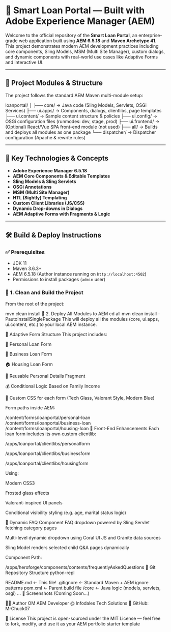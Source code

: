 # 🧠 Smart Loan Portal — Built with Adobe Experience Manager (AEM)

Welcome to the official repository of the **Smart Loan Portal**, an enterprise-grade web application built using **AEM 6.5.18** and **Maven Archetype 41**. This project demonstrates modern AEM development practices including core components, Sling Models, MSM (Multi Site Manager), custom dialogs, and dynamic components with real-world use cases like Adaptive Forms and interactive UI.

---

## 🚀 Project Modules & Structure

The project follows the standard AEM Maven multi-module setup:

loanportal/
│
├── core/ → Java code (Sling Models, Servlets, OSGi Services)
├── ui.apps/ → Components, dialogs, clientlibs, page templates
├── ui.content/ → Sample content structure & policies
├── ui.config/ → OSGi configuration files (runmodes: dev, stage, prod)
├── ui.frontend/ → (Optional) React/Vue SPA front-end module (not used)
├── all/ → Builds and deploys all modules as one package
└── dispatcher/ → Dispatcher configuration (Apache & rewrite rules)

---

## 🧰 Key Technologies & Concepts

- **Adobe Experience Manager 6.5.18**
- **AEM Core Components & Editable Templates**
- **Sling Models & Sling Servlets**
- **OSGi Annotations**
- **MSM (Multi Site Manager)**
- **HTL (Sightly) Templating**
- **Custom Client Libraries (JS/CSS)**
- **Dynamic Drop-downs in Dialogs**
- **AEM Adaptive Forms with Fragments & Logic**

---

## 🛠 Build & Deploy Instructions

### ✅ Prerequisites
- JDK 11
- Maven 3.6.3+
- AEM 6.5.18 (Author instance running on `http://localhost:4502`)
- Permissions to install packages (`admin` user)

### 🧪 1. Clean and Build the Project

From the root of the project:

mvn clean install
🚛 2. Deploy All Modules to AEM
cd all
mvn clean install -PautoInstallSinglePackage
This will deploy all the modules (core, ui.apps, ui.content, etc.) to your local AEM instance.

📝 Adaptive Form Structure
This project includes:

📄 Personal Loan Form

🏢 Business Loan Form

🏠 Housing Loan Form

👤 Reusable Personal Details Fragment

💰 Conditional Logic Based on Family Income

💅 Custom CSS for each form (Tech Glass, Valorant Style, Modern Blue)

Form paths inside AEM:

/content/forms/loanportal/personal-loan
/content/forms/loanportal/business-loan
/content/forms/loanportal/housing-loan
🎨 Front-End Enhancements
Each loan form includes its own custom clientlib:

/apps/loanportal/clientlibs/personalform

/apps/loanportal/clientlibs/businessform

/apps/loanportal/clientlibs/housingform

Using:

Modern CSS3

Frosted glass effects

Valorant-inspired UI panels

Conditional visibility styling (e.g. age, marital status logic)

🧠 Dynamic FAQ Component
FAQ dropdown powered by Sling Servlet fetching category pages

Multi-level dynamic dropdown using Coral UI JS and Granite data sources

Sling Model renders selected child Q&A pages dynamically

Component Path:

/apps/heroforge/components/contents/frequentlyAskedQuestions
📂 Git Repository Structure
python-repl

README.md                 ← This file!
.gitignore                ← Standard Maven + AEM ignore patterns
pom.xml                   ← Parent build file
/core                     ← Java logic (models, servlets, osgi)
...
📸 Screenshots (Coming Soon...)

👨‍💻 Author
OM
AEM Developer @ Infodales Tech Solutions
🔗 GitHub: MrChuck07

📄 License
This project is open-sourced under the MIT License — feel free to fork, modify, and use it as your AEM portfolio starter template
